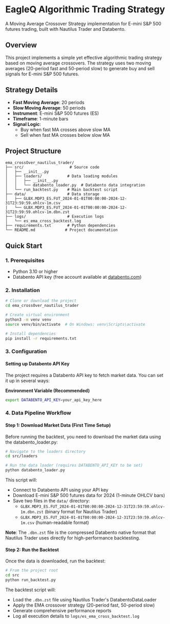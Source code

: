 # EagleQ Algorithmic Trading Strategy

A Moving Average Crossover Strategy implementation for E-mini S&P 500 futures trading, built with Nautilus Trader and Databento.

## Overview

This project implements a simple yet effective algorithmic trading strategy based on moving average crossovers. The strategy uses two moving averages (20-period fast and 50-period slow) to generate buy and sell signals for E-mini S&P 500 futures.

## Strategy Details

- **Fast Moving Average**: 20 periods
- **Slow Moving Average**: 50 periods
- **Instrument**: E-mini S&P 500 futures (ES)
- **Timeframe**: 1-minute bars
- **Signal Logic**: 
  - Buy when fast MA crosses above slow MA
  - Sell when fast MA crosses below slow MA

## Project Structure

```
ema_crossOver_nautilus_trader/
├── src/                    # Source code
│   ├── __init__.py
│   ├── loaders/           # Data loading modules
│   │   ├── __init__.py
│   │   └── databento_loader.py  # Databento data integration
│   └── run_backtest.py    # Main backtest script
├── data/                  # Data storage
│   ├── GLBX.MDP3_ES.FUT_2024-01-01T00:00:00-2024-12-31T23:59:59.ohlcv-1m.csv
│   └── GLBX.MDP3_ES.FUT_2024-01-01T00:00:00-2024-12-31T23:59:59.ohlcv-1m.dbn.zst
├── logs/                  # Execution logs
│   └── es_ema_cross_backtest.log
├── requirements.txt       # Python dependencies
└── README.md             # Project documentation
```

## Quick Start

### 1. Prerequisites

- Python 3.10 or higher
- Databento API key (free account available at [databento.com](https://databento.com))

### 2. Installation

```bash
# Clone or download the project
cd ema_crossOver_nautilus_trader

# Create virtual environment
python3 -m venv venv
source venv/bin/activate  # On Windows: venv\Scripts\activate

# Install dependencies
pip install -r requirements.txt
```

### 3. Configuration

#### Setting up Databento API Key

The project requires a Databento API key to fetch market data. You can set it up in several ways:

**Environment Variable (Recommended)**
```bash
export DATABENTO_API_KEY=your_api_key_here
```

### 4. Data Pipeline Workflow

#### Step 1: Download Market Data (First Time Setup)

Before running the backtest, you need to download the market data using the databento_loader.py:

```bash
# Navigate to the loaders directory
cd src/loaders

# Run the data loader (requires DATABENTO_API_KEY to be set)
python databento_loader.py
```

This script will:
- Connect to Databento API using your API key
- Download E-mini S&P 500 futures data for 2024 (1-minute OHLCV bars)
- Save two files in the `data/` directory:
  - `GLBX.MDP3_ES.FUT_2024-01-01T00:00:00-2024-12-31T23:59:59.ohlcv-1m.dbn.zst` (binary format for Nautilus Trader)
  - `GLBX.MDP3_ES.FUT_2024-01-01T00:00:00-2024-12-31T23:59:59.ohlcv-1m.csv` (human-readable format)

**Note**: The `.dbn.zst` file is the compressed Databento native format that Nautilus Trader uses directly for high-performance backtesting.

#### Step 2: Run the Backtest

Once the data is downloaded, run the backtest:

```bash
# From the project root
cd src
python run_backtest.py
```

The backtest script will:
- Load the `.dbn.zst` file using Nautilus Trader's DatabentoDataLoader
- Apply the EMA crossover strategy (20-period fast, 50-period slow)
- Generate comprehensive performance reports
- Log all execution details to `logs/es_ema_cross_backtest.log`